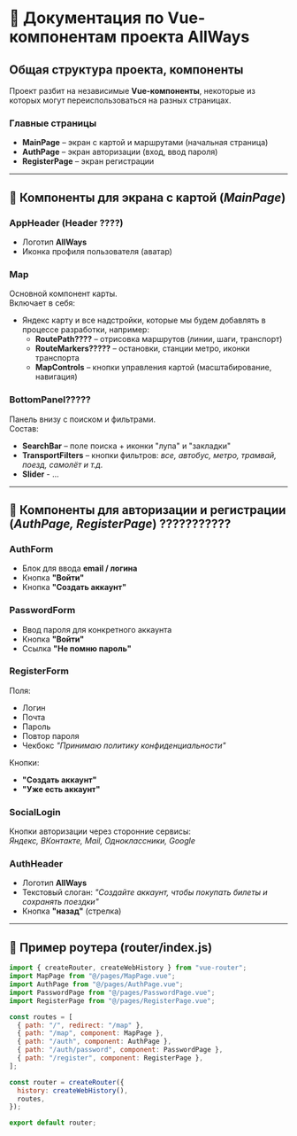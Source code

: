 # 📘 Документация по Vue-компонентам проекта AllWays

## Общая структура проекта, компоненты
Проект разбит на независимые **Vue-компоненты**, некоторые из которых могут переиспользоваться на разных страницах.  

### Главные страницы
- **MainPage** – экран с картой и маршрутами (начальная страница)
- **AuthPage** – экран авторизации (вход, ввод пароля)  
- **RegisterPage** – экран регистрации  

---

## 🔹 Компоненты для экрана с картой (*MainPage*)

### AppHeader (Header ????)
- Логотип **AllWays**  
- Иконка профиля пользователя (аватар)  

### Map
Основной компонент карты.  
Включает в себя:
- Яндекс карту и все надстройки, которые мы будем добавлять в процессе разработки, например:
  - **RoutePath????** – отрисовка маршрутов (линии, шаги, транспорт)  
  - **RouteMarkers?????** – остановки, станции метро, иконки транспорта  
  - **MapControls** – кнопки управления картой (масштабирование, навигация)  


### BottomPanel?????
Панель внизу с поиском и фильтрами.  
Состав:
- **SearchBar** – поле поиска + иконки "лупа" и "закладки"  
- **TransportFilters** – кнопки фильтров: *все, автобус, метро, трамвай, поезд, самолёт и т.д.*  
- **Slider** - ...

---

## 🔹 Компоненты для авторизации и регистрации (*AuthPage, RegisterPage*) ???????????

### AuthForm
- Блок для ввода **email / логина**  
- Кнопка **"Войти"**  
- Кнопка **"Создать аккаунт"**  

### PasswordForm
- Ввод пароля для конкретного аккаунта  
- Кнопка **"Войти"**  
- Ссылка **"Не помню пароль"**  

### RegisterForm
Поля:
- Логин  
- Почта  
- Пароль  
- Повтор пароля  
- Чекбокс *"Принимаю политику конфиденциальности"*  

Кнопки:
- **"Создать аккаунт"**  
- **"Уже есть аккаунт"**  

### SocialLogin
Кнопки авторизации через сторонние сервисы:  
*Яндекс, ВКонтакте, Mail, Одноклассники, Google*  

### AuthHeader
- Логотип **AllWays**  
- Текстовый слоган: *"Создайте аккаунт, чтобы покупать билеты и сохранять поездки"*  
- Кнопка **"назад"** (стрелка)  



---
## 🚀 Пример роутера (router/index.js)
```js
import { createRouter, createWebHistory } from "vue-router";
import MapPage from "@/pages/MapPage.vue";
import AuthPage from "@/pages/AuthPage.vue";
import PasswordPage from "@/pages/PasswordPage.vue";
import RegisterPage from "@/pages/RegisterPage.vue";

const routes = [
  { path: "/", redirect: "/map" },
  { path: "/map", component: MapPage },
  { path: "/auth", component: AuthPage },
  { path: "/auth/password", component: PasswordPage },
  { path: "/register", component: RegisterPage },
];

const router = createRouter({
  history: createWebHistory(),
  routes,
});

export default router;
```




